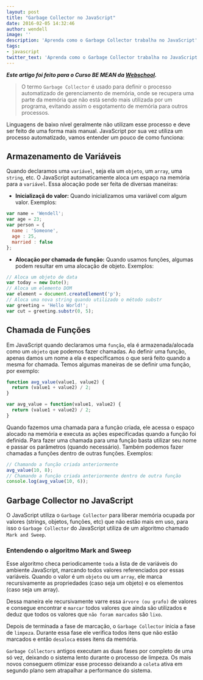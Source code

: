 ```yaml
---
layout: post
title: "Garbage Collector no JavaScript"
date: 2016-02-05 14:32:46
author: wendell
image: ''
description: 'Aprenda como o Garbage Collector trabalha no JavaScript'
tags:
- javascript
twitter_text: 'Aprenda como o Garbage Collector trabalha no JavaScript'
---
```


***Este artigo foi feito para o Curso BE MEAN da [Webschool](http://webschool.io).***

> O termo `Garbage Collector` é usado para definir o processo automatizado de gerenciamento de memória,
onde se recupera uma parte da memória que não está sendo mais utilizada por um programa, evitando assim o
esgotamento de memória para outros processos.

Linguagens de baixo nível geralmente não utilizam esse processo e deve ser feito de uma forma mais manual.
JavaScript por sua vez utiliza um processo automatizado, vamos entender um pouco de como funciona:

## Armazenamento de Variáveis

Quando declaramos uma `variável`, seja ela um `objeto`, um `array`, uma `string`, etc. O JavaScript automaticamente
aloca um espaço na memória para a `variável`. Essa alocação pode ser feita de diversas maneiras:

- **Inicializaçã do valor:** Quando inicializamos uma variável com algum valor. Exemplos:

```javascript
var name = 'Wendell';
var age = 23;
var person = {
  name : 'Someone',
  age : 25,
  married : false
};
``` 

- **Alocação por chamada de função:** Quando usamos funções, algumas podem resultar em uma alocação de objeto. Exemplos:

```javascript
// Aloca um objeto de data
var today = new Date();
// Aloca um elemento DOM
var element = document.createElement('p');
// Aloca uma nova string quando utilizado o método substr
var greeting = 'Hello World!';
var cut = greeting.substr(0, 5);
```

## Chamada de Funções

Em JavaScript quando declaramos uma `função`, ela é armazenada/alocada como um `objeto` que podemos fazer chamadas. Ao
definir uma função, apenas damos um nome a ela e especificamos o que será feito quando a mesma for chamada. Temos
algumas maneiras de se definir uma função, por exemplo:

```javascript
function avg_value(value1, value2) {
  return (value1 + value2) / 2;
}

var avg_value = function(value1, value2) {
  return (value1 + value2) / 2;
}
``` 

Quando fazemos uma chamada para a função criada, ele acessa o espaço alocado na memória e executa as ações especificadas
quando a função foi definida. Para fazer uma chamada para uma função basta utilizar seu nome e passar os parâmetros (quando
necessário). Também podemos fazer chamadas a funções dentro de outras funções. Exemplos:

```javascript
// Chamando a função criada anteriormente
avg_value(10, 8);
// Chamando a função criada anteriormente dentro de outra função
console.log(avg_value(10, 6));
```

## Garbage Collector no JavaScript

O JavaScript utiliza o `Garbage Collector` para liberar memória ocupada por valores (strings, objetos, funções, etc)
que não estão mais em uso, para isso o `Garbage Collector` do JavaScript utiliza de um algoritmo chamado `Mark and Sweep`.

### Entendendo o algoritmo Mark and Sweep

Esse algoritmo checa periodicamente `toda` a lista de de variáveis do ambiente JavaScript, marcando todos valores referenciados
por essas variáveis. Quando o valor é um `objeto` ou um `array`, ele marca recursivamente as propriedades (caso seja um objeto) e
os elementos (caso seja um array).

Dessa maneira ele recursivamente varre essa `árvore (ou grafo)` de valores e consegue encontrar e `marcar` todos valores que ainda são
utilizados e deduz que todos os valores que `não foram marcados` são `lixo`.

Depois de terminada a fase de marcação, o `Garbage Collector` inicia a fase de `limpeza`. Durante essa fase ele verifica todos itens
que não estão marcados e então `desaloca` esses itens da memória.

`Garbage Collectors` antigos executam as duas fases por completo de uma só vez, deixando o sistema lento durante o processo de limpeza.
Os mais novos conseguem otimizar esse processo deixando a `coleta` ativa em segundo plano sem atrapalhar a performance do sistema.
